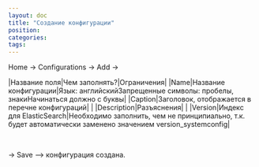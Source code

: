 ```yaml
---
layout: doc
title: "Создание конфигурации"
position: 
categories: 
tags: 
---
```


Home -> Configurations -> Add ->

|Название поля|Чем заполнять?|Ограничения|
|Name|Название конфигурации|Язык: английскийЗапрещенные символы: пробелы, знакиНачинаться должно с буквы|
|Caption|Заголовок, отображается в перечне конфигураций| |
|Description|Разъяснения| |
|Version|Индекс для ElasticSearch|Необходимо заполнить, чем не принципиально, т.к. будет автоматически заменено значением version_systemconfig|

 

-> Save –> конфигурация создана.

